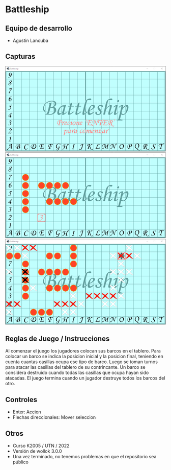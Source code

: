 # Battleship

## Equipo de desarrollo

- Agustin Lancuba

## Capturas

![primera imagen](./images/BattleshipA.png)
![segunda imagen](./images/BattleshipB.png)
![tercera imagen](./images/BattleshipC.png)

## Reglas de Juego / Instrucciones

Al comenzar el juego los jugadores colocan sus barcos en el tablero.
Para colocar un barco se indica la posicion inicial y la posicion final, teniendo en cuenta cuantas casillas ocupa ese tipo de barco.
Luego se toman turnos para atacar las casillas del tablero de su contrincante.
Un barco se considera destruido cuando todas las casillas que ocupa hayan sido atacadas.
El juego termina cuando un jugador destruye todos los barcos del otro.


## Controles

- Enter: Accion
- Flechas direccionales: Mover seleccion


## Otros

- Curso K2005 / UTN / 2022
- Versión de wollok 3.0.0
- Una vez terminado, no tenemos problemas en que el repositorio sea público

